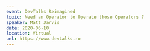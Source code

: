 ```yaml
---
event: DevTalks Reimagined
topic: Need an Operator to Operate those Operators ? 
speaker: Matt Jarvis
date: 2020-06-10
location: Virtual
url: https://www.devtalks.ro
---
```


<!-- some more info about the event could go here -->

<!-- more -->
